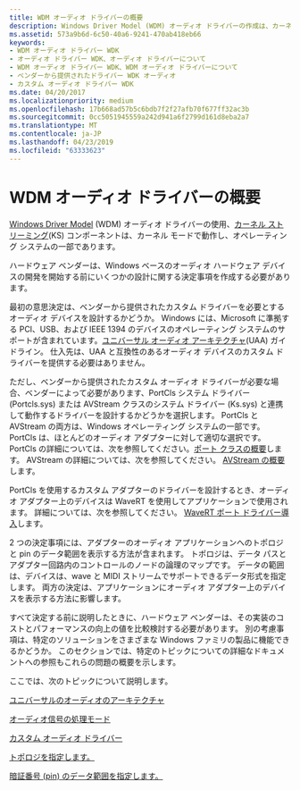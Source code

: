 ```yaml
---
title: WDM オーディオ ドライバーの概要
description: Windows Driver Model (WDM) オーディオ ドライバーの作成は、カーネルのカーネル モードで動作し、オペレーティング システムの一部である (KS) コンポーネントをストリームの使用します。
ms.assetid: 573a9b6d-6c50-40a6-9241-470ab418eb66
keywords:
- WDM オーディオ ドライバー WDK
- オーディオ ドライバー WDK、オーディオ ドライバーについて
- WDM オーディオ ドライバー WDK、WDM オーディオ ドライバーについて
- ベンダーから提供されたドライバー WDK オーディオ
- カスタム オーディオ ドライバー WDK
ms.date: 04/20/2017
ms.localizationpriority: medium
ms.openlocfilehash: 17b668ad57b5c6bdb7f2f27afb70f677ff32ac3b
ms.sourcegitcommit: 0cc5051945559a242d941a6f2799d161d8eba2a7
ms.translationtype: MT
ms.contentlocale: ja-JP
ms.lasthandoff: 04/23/2019
ms.locfileid: "63333623"
---
```

# <a name="wdm-audio-drivers-overview"></a>WDM オーディオ ドライバーの概要


[Windows Driver Model](https://msdn.microsoft.com/library/windows/hardware/ff565698) (WDM) オーディオ ドライバーの使用、[カーネル ストリーミング](https://msdn.microsoft.com/library/windows/hardware/ff560842)(KS) コンポーネントは、カーネル モードで動作し、オペレーティング システムの一部であります。

ハードウェア ベンダーは、Windows ベースのオーディオ ハードウェア デバイスの開発を開始する前にいくつかの設計に関する決定事項を作成する必要があります。

最初の意思決定は、ベンダーから提供されたカスタム ドライバーを必要とするオーディオ デバイスを設計するかどうか。 Windows には、Microsoft に準拠する PCI、USB、および IEEE 1394 のデバイスのオペレーティング システムのサポートが含まれています。[ユニバーサル オーディオ アーキテクチャ](universal-audio-architecture.md)(UAA) ガイドライン。 仕入先は、UAA と互換性のあるオーディオ デバイスのカスタム ドライバーを提供する必要はありません。

ただし、ベンダーから提供されたカスタム オーディオ ドライバーが必要な場合、ベンダーによって必要があります、PortCls システム ドライバー (Portcls.sys) または AVStream クラスのシステム ドライバー (Ks.sys) と連携して動作するドライバーを設計するかどうかを選択します。 PortCls と AVStream の両方は、Windows オペレーティング システムの一部です。 PortCls は、ほとんどのオーディオ アダプターに対して適切な選択です。 PortCls の詳細については、次を参照してください。[ポート クラスの概要](introduction-to-port-class.md)します。 AVStream の詳細については、次を参照してください。 [AVStream の概要](https://msdn.microsoft.com/library/windows/hardware/ff554240)します。

PortCls を使用するカスタム アダプターのドライバーを設計するとき、オーディオ アダプター上のデバイスは WaveRT を使用してアプリケーションで使用されます。 詳細については、次を参照してください。 [WaveRT ポート ドライバー導入](introducing-the-wavert-port-driver.md)します。

2 つの決定事項には、アダプターのオーディオ アプリケーションへのトポロジと pin のデータ範囲を表示する方法が含まれます。 トポロジは、データ パスとアダプター回路内のコントロールのノードの論理のマップです。 データの範囲は、デバイスは、wave と MIDI ストリームでサポートできるデータ形式を指定します。 両方の決定は、アプリケーションにオーディオ アダプター上のデバイスを表示する方法に影響します。

すべて決定する前に説明したときに、ハードウェア ベンダーは、その実装のコストとパフォーマンスの向上の値を比較検討する必要があります。 別の考慮事項は、特定のソリューションをさまざまな Windows ファミリの製品に機能できるかどうか。 このセクションでは、特定のトピックについての詳細なドキュメントへの参照もこれらの問題の概要を示します。

ここでは、次のトピックについて説明します。

[ユニバーサルのオーディオのアーキテクチャ](universal-audio-architecture.md)

[オーディオ信号の処理モード](audio-signal-processing-modes.md)

[カスタム オーディオ ドライバー](custom-audio-drivers.md)

[トポロジを指定します。](specifying-the-topology.md)

[暗証番号 (pin) のデータ範囲を指定します。](specifying-pin-data-ranges.md)

 

 




